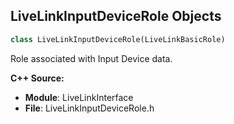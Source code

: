 ## LiveLinkInputDeviceRole Objects

```python
class LiveLinkInputDeviceRole(LiveLinkBasicRole)
```

Role associated with Input Device data.

**C++ Source:**

- **Module**: LiveLinkInterface
- **File**: LiveLinkInputDeviceRole.h

<a id="unreal.LiveLinkAnimationRole"></a>